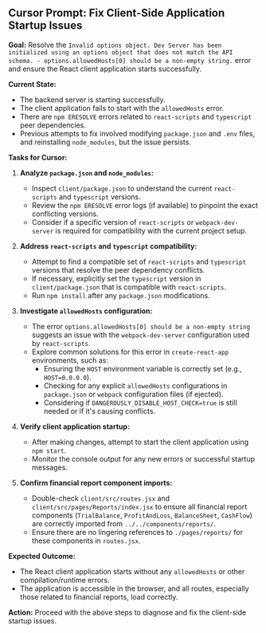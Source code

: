 ## Cursor Prompt: Fix Client-Side Application Startup Issues

**Goal:** Resolve the `Invalid options object. Dev Server has been initialized using an options object that does not match the API schema. - options.allowedHosts[0] should be a non-empty string.` error and ensure the React client application starts successfully.

**Current State:**
- The backend server is starting successfully.
- The client application fails to start with the `allowedHosts` error.
- There are `npm ERESOLVE` errors related to `react-scripts` and `typescript` peer dependencies.
- Previous attempts to fix involved modifying `package.json` and `.env` files, and reinstalling `node_modules`, but the issue persists.

**Tasks for Cursor:**

1.  **Analyze `package.json` and `node_modules`:**
    *   Inspect `client/package.json` to understand the current `react-scripts` and `typescript` versions.
    *   Review the `npm ERESOLVE` error logs (if available) to pinpoint the exact conflicting versions.
    *   Consider if a specific version of `react-scripts` or `webpack-dev-server` is required for compatibility with the current project setup.

2.  **Address `react-scripts` and `typescript` compatibility:**
    *   Attempt to find a compatible set of `react-scripts` and `typescript` versions that resolve the peer dependency conflicts.
    *   If necessary, explicitly set the `typescript` version in `client/package.json` that is compatible with `react-scripts`.
    *   Run `npm install` after any `package.json` modifications.

3.  **Investigate `allowedHosts` configuration:**
    *   The error `options.allowedHosts[0] should be a non-empty string` suggests an issue with the `webpack-dev-server` configuration used by `react-scripts`.
    *   Explore common solutions for this error in `create-react-app` environments, such as:
        *   Ensuring the `HOST` environment variable is correctly set (e.g., `HOST=0.0.0.0`).
        *   Checking for any explicit `allowedHosts` configurations in `package.json` or `webpack` configuration files (if ejected).
        *   Considering if `DANGEROUSLY_DISABLE_HOST_CHECK=true` is still needed or if it's causing conflicts.

4.  **Verify client application startup:**
    *   After making changes, attempt to start the client application using `npm start`.
    *   Monitor the console output for any new errors or successful startup messages.

5.  **Confirm financial report component imports:**
    *   Double-check `client/src/routes.jsx` and `client/src/pages/Reports/index.jsx` to ensure all financial report components (`TrialBalance`, `ProfitAndLoss`, `BalanceSheet`, `CashFlow`) are correctly imported from `../../components/reports/`.
    *   Ensure there are no lingering references to `./pages/reports/` for these components in `routes.jsx`.

**Expected Outcome:**
- The React client application starts without any `allowedHosts` or other compilation/runtime errors.
- The application is accessible in the browser, and all routes, especially those related to financial reports, load correctly.

**Action:** Proceed with the above steps to diagnose and fix the client-side startup issues.

